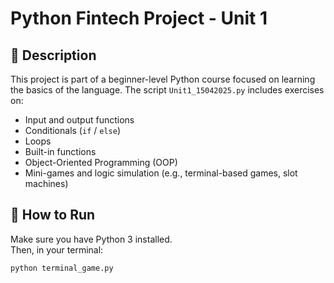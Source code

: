 # Python Fintech Project - Unit 1

## 📄 Description

This project is part of a beginner-level Python course focused on learning the basics of the language. The script `Unit1_15042025.py` includes exercises on:

- Input and output functions
- Conditionals (`if` / `else`)
- Loops
- Built-in functions
- Object-Oriented Programming (OOP)
- Mini-games and logic simulation (e.g., terminal-based games, slot machines)

## 🚀 How to Run

Make sure you have Python 3 installed.  
Then, in your terminal:

```bash
python terminal_game.py
